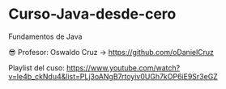 # Curso-Java-desde-cero
Fundamentos de Java

😎 Profesor:
Oswaldo Cruz -> https://github.com/oDanielCruz

Playlist del cuso:
https://www.youtube.com/watch?v=le4b_ckNdu4&list=PLj3oANgB7rtoyiv0UGh7kOP6iE9Sr3eGZ


